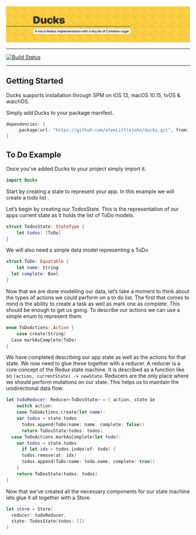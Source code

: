 ![header](./header.png)

- - - -
[![Build Status](https://app.bitrise.io/app/06e35f68b2f0e2e1/status.svg?token=arIto3zVAJgWAmu0tKXXvw&branch=master)](https://app.bitrise.io/app/06e35f68b2f0e2e1)

---


## Getting Started
Ducks supports installation through SPM on iOS 13, macOS 10.15, tvOS & watchOS.

Simply add Ducks to your package manifest.

```swift
dependencies: [
    .package(url: "https://github.com/alexLittlejohn/ducks.git", from: "1.0.0")
]
```

## To Do Example
Once you’ve added Ducks to your project simply import it.

```swift
import Ducks
```

Start by creating a state to represent your app. In this example we will create a todo list .

Let’s begin by creating our TodosState.  This is the representation of our apps current state as it holds the list of ToDo models.

```swift
struct TodosState: StateType {
	let todos: [ToDo]
}
```

We will also need a simple data model representing a ToDo

```swift
struct ToDo: Equatable {
	let name: String
  let complete: Bool
}
```

Now that we are done modelling our data, let’s take a moment to think about the types of actions we could perform on a to do list. The first that comes to mind is the ability to create a task as well as mark one as complete. This should be enough to get us going. To describe our actions we can use a simple enum to represent them.

```swift
enum ToDoActions: Action {
	case create(String)
  Case markAsComplete(ToDo)
}
```

We have completed describing our app state as well as the actions for that state. We now need to glue these together with a reducer. A reducer is a core concept of the Redux state machine. It is described as a function like so `(action, currentState) -> newState`. Reducers are the only place where we should perform mutations on our state. This helps us to maintain the unidirectional data flow. 

```swift
let todoReducer: Reducer<ToDosState> = { action, state in
	switch action:
	case ToDoActions.create(let name):
    var todos = state.todos
	  todos.append(ToDo(name: name, complete: false))
	  return ToDosState(todos: todos)
  case ToDoActions.markAsComplete(let todo):
    var todos = state.todos
	  if let idx = todos.index(of: todo) {
      todos.remove(at: idx)
      todos.append(ToDo(name: todo.name, complete: true))
    }
    return ToDosState(todos: todos)
} 
```

Now that we’ve created all the necessary components for our state machine lets glue it all together with a Store.

```swift
let store = Store(
  reducer: todoReducer, 
  state: TodosState(todos: [])
)
```

